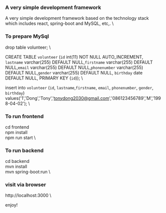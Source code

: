 ### A very simple development framework
A very simple development framework based on the technology stack which includes react, spring-boot and MySQL, etc,. \

### To prepare MySql
drop table volunteer; \

CREATE TABLE `volunteer` (`id` int(11) NOT NULL AUTO_INCREMENT, `lastname` varchar(255) DEFAULT NULL,`firstname` varchar(255) DEFAULT NULL,`email` varchar(255) DEFAULT NULL,`phonenumber` varchar(255) DEFAULT NULL,`gender` varchar(255) DEFAULT NULL,  `birthday` date DEFAULT NULL, PRIMARY KEY (`id`)); \

insert into `volunteer` (`id`, `lastname`,`firstname`, `email`, `phonenumber`, `gender`,  `birthday`) values('1','Dong','Tony','tonydong2030@gmail.com','086123456789','M','1998-04-02'); \

### To run frontend
cd frontend \
npm install \
npm run start \

### To run backend
cd backend \
mvn install \
mvn spring-boot:run \

### visit via browser
http://localhost:3000 \

enjoy!
